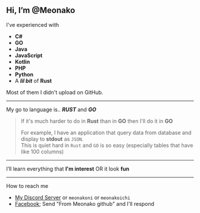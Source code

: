 ## Hi, I’m @**Meonako**

I've experienced with
- **C#**
- **GO**
- **Java**
- **JavaScript**
- **Kotlin**
- **PHP**
- **Python**
- A ***lil bit*** of **Rust**

Most of them I didn't upload on GitHub.

---

My go to language is.. ***RUST*** and ***GO***

> If it's much harder to do in **Rust** than in **GO** then I'll do it in **GO**  
> 
> For example, I have an application that query data from database and display to **stdout** as `JSON`.   
> This is quiet hard in `Rust` and `GO` is so easy (especially tables that have like 100 columns)  

---

I’ll learn everything that **I'm interest** OR it look **fun**

---

How to reach me
  - [My Discord Server](https://discord.gg/Tcggea9) or `meonakoni` or `meonakoichi`
  - [Facebook](https://www.facebook.com/lolisukidesu/); Send "From Meonako github" and I'll respond
